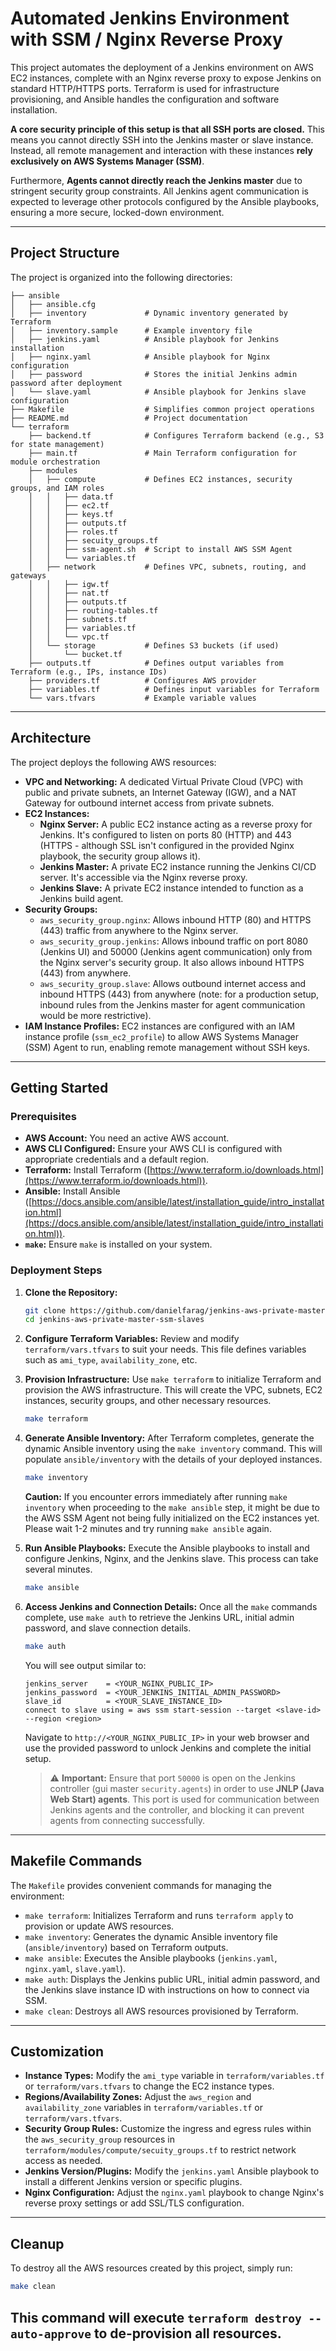 # Automated Jenkins Environment with SSM / Nginx Reverse Proxy

This project automates the deployment of a Jenkins environment on AWS EC2 instances, complete with an Nginx reverse proxy to expose Jenkins on standard HTTP/HTTPS ports. Terraform is used for infrastructure provisioning, and Ansible handles the configuration and software installation.

**A core security principle of this setup is that all SSH ports are closed.** This means you cannot directly SSH into the Jenkins master or slave instance. Instead, all remote management and interaction with these instances **rely exclusively on AWS Systems Manager (SSM)**.

Furthermore, **Agents cannot directly reach the Jenkins master** due to stringent security group constraints. All Jenkins agent communication is expected to leverage other protocols configured by the Ansible playbooks, ensuring a more secure, locked-down environment.

---

## Project Structure

The project is organized into the following directories:

```
├── ansible
│   ├── ansible.cfg
│   ├── inventory             # Dynamic inventory generated by Terraform
│   ├── inventory.sample      # Example inventory file
│   ├── jenkins.yaml          # Ansible playbook for Jenkins installation
│   ├── nginx.yaml            # Ansible playbook for Nginx configuration
│   ├── password              # Stores the initial Jenkins admin password after deployment
│   └── slave.yaml            # Ansible playbook for Jenkins slave configuration
├── Makefile                  # Simplifies common project operations
├── README.md                 # Project documentation
└── terraform
    ├── backend.tf            # Configures Terraform backend (e.g., S3 for state management)
    ├── main.tf               # Main Terraform configuration for module orchestration
    ├── modules
    │   ├── compute           # Defines EC2 instances, security groups, and IAM roles
    │   │   ├── data.tf
    │   │   ├── ec2.tf
    │   │   ├── keys.tf
    │   │   ├── outputs.tf
    │   │   ├── roles.tf
    │   │   ├── secuity_groups.tf
    │   │   ├── ssm-agent.sh  # Script to install AWS SSM Agent
    │   │   └── variables.tf
    │   ├── network           # Defines VPC, subnets, routing, and gateways
    │   │   ├── igw.tf
    │   │   ├── nat.tf
    │   │   ├── outputs.tf
    │   │   ├── routing-tables.tf
    │   │   ├── subnets.tf
    │   │   ├── variables.tf
    │   │   └── vpc.tf
    │   └── storage           # Defines S3 buckets (if used)
    │       └── bucket.tf
    ├── outputs.tf            # Defines output variables from Terraform (e.g., IPs, instance IDs)
    ├── providers.tf          # Configures AWS provider
    ├── variables.tf          # Defines input variables for Terraform
    └── vars.tfvars           # Example variable values
```

---

## Architecture

The project deploys the following AWS resources:

* **VPC and Networking:** A dedicated Virtual Private Cloud (VPC) with public and private subnets, an Internet Gateway (IGW), and a NAT Gateway for outbound internet access from private subnets.
* **EC2 Instances:**
    * **Nginx Server:** A public EC2 instance acting as a reverse proxy for Jenkins. It's configured to listen on ports 80 (HTTP) and 443 (HTTPS - although SSL isn't configured in the provided Nginx playbook, the security group allows it).
    * **Jenkins Master:** A private EC2 instance running the Jenkins CI/CD server. It's accessible via the Nginx reverse proxy.
    * **Jenkins Slave:** A private EC2 instance intended to function as a Jenkins build agent.
* **Security Groups:**
    * `aws_security_group.nginx`: Allows inbound HTTP (80) and HTTPS (443) traffic from anywhere to the Nginx server.
    * `aws_security_group.jenkins`: Allows inbound traffic on port 8080 (Jenkins UI) and 50000 (Jenkins agent communication) only from the Nginx server's security group. It also allows inbound HTTPS (443) from anywhere.
    * `aws_security_group.slave`: Allows outbound internet access and inbound HTTPS (443) from anywhere (note: for a production setup, inbound rules from the Jenkins master for agent communication would be more restrictive).
* **IAM Instance Profiles:** EC2 instances are configured with an IAM instance profile (`ssm_ec2_profile`) to allow AWS Systems Manager (SSM) Agent to run, enabling remote management without SSH keys.

---

## Getting Started

### Prerequisites

* **AWS Account:** You need an active AWS account.
* **AWS CLI Configured:** Ensure your AWS CLI is configured with appropriate credentials and a default region.
* **Terraform:** Install Terraform ([https://www.terraform.io/downloads.html](https://www.terraform.io/downloads.html)).
* **Ansible:** Install Ansible ([https://docs.ansible.com/ansible/latest/installation_guide/intro_installation.html](https://docs.ansible.com/ansible/latest/installation_guide/intro_installation.html)).
* **`make`:** Ensure `make` is installed on your system.

### Deployment Steps

1.  **Clone the Repository:**
    ```bash
    git clone https://github.com/danielfarag/jenkins-aws-private-master-ssm-slaves.git
    cd jenkins-aws-private-master-ssm-slaves
    ```

2.  **Configure Terraform Variables:**
    Review and modify `terraform/vars.tfvars` to suit your needs. This file defines variables such as `ami_type`, `availability_zone`, etc.

3.  **Provision Infrastructure:**
    Use `make terraform` to initialize Terraform and provision the AWS infrastructure. This will create the VPC, subnets, EC2 instances, security groups, and other necessary resources.
    ```bash
    make terraform
    ```

4.  **Generate Ansible Inventory:**
    After Terraform completes, generate the dynamic Ansible inventory using the `make inventory` command. This will populate `ansible/inventory` with the details of your deployed instances.
    ```bash
    make inventory
    ```
    **Caution:** If you encounter errors immediately after running `make inventory` when proceeding to the `make ansible` step, it might be due to the AWS SSM Agent not being fully initialized on the EC2 instances yet. Please wait 1-2 minutes and try running `make ansible` again.

5.  **Run Ansible Playbooks:**
    Execute the Ansible playbooks to install and configure Jenkins, Nginx, and the Jenkins slave. This process can take several minutes.
    ```bash
    make ansible
    ```

6.  **Access Jenkins and Connection Details:**
    Once all the `make` commands complete, use `make auth` to retrieve the Jenkins URL, initial admin password, and slave connection details.
    ```bash
    make auth
    ```
    You will see output similar to:
    ```
    jenkins_server    = <YOUR_NGINX_PUBLIC_IP>
    jenkins_password  = <YOUR_JENKINS_INITIAL_ADMIN_PASSWORD>
    slave_id          = <YOUR_SLAVE_INSTANCE_ID>
    connect to slave using = aws ssm start-session --target <slave-id> --region <region>
    ```
    Navigate to `http://<YOUR_NGINX_PUBLIC_IP>` in your web browser and use the provided password to unlock Jenkins and complete the initial setup.

    > ⚠️ **Important:** Ensure that port `50000` is open on the Jenkins controller (gui master `security.agents`) in order to use **JNLP (Java Web Start) agents**. This port is used for communication between Jenkins agents and the controller, and blocking it can prevent agents from connecting successfully.
---

## Makefile Commands

The `Makefile` provides convenient commands for managing the environment:

* `make terraform`: Initializes Terraform and runs `terraform apply` to provision or update AWS resources.
* `make inventory`: Generates the dynamic Ansible inventory file (`ansible/inventory`) based on Terraform outputs.
* `make ansible`: Executes the Ansible playbooks (`jenkins.yaml`, `nginx.yaml`, `slave.yaml`).
* `make auth`: Displays the Jenkins public URL, initial admin password, and the Jenkins slave instance ID with instructions on how to connect via SSM.
* `make clean`: Destroys all AWS resources provisioned by Terraform.

---

## Customization

* **Instance Types:** Modify the `ami_type` variable in `terraform/variables.tf` or `terraform/vars.tfvars` to change the EC2 instance types.
* **Regions/Availability Zones:** Adjust the `aws_region` and `availability_zone` variables in `terraform/variables.tf` or `terraform/vars.tfvars`.
* **Security Group Rules:** Customize the ingress and egress rules within the `aws_security_group` resources in `terraform/modules/compute/secuity_groups.tf` to restrict network access as needed.
* **Jenkins Version/Plugins:** Modify the `jenkins.yaml` Ansible playbook to install a different Jenkins version or specific plugins.
* **Nginx Configuration:** Adjust the `nginx.yaml` playbook to change Nginx's reverse proxy settings or add SSL/TLS configuration.

---

## Cleanup

To destroy all the AWS resources created by this project, simply run:

```bash
make clean
```
This command will execute `terraform destroy --auto-approve` to de-provision all resources.
---